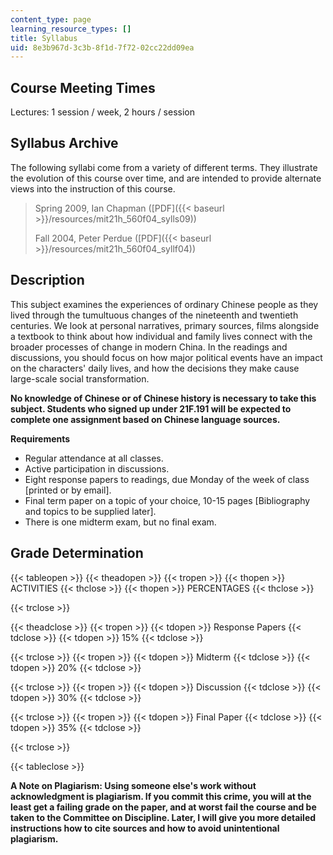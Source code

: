 ```yaml
---
content_type: page
learning_resource_types: []
title: Syllabus
uid: 8e3b967d-3c3b-8f1d-7f72-02cc22dd09ea
---
```


Course Meeting Times
--------------------

Lectures: 1 session / week, 2 hours / session

Syllabus Archive
----------------

The following syllabi come from a variety of different terms. They illustrate the evolution of this course over time, and are intended to provide alternate views into the instruction of this course.

> Spring 2009, Ian Chapman ([PDF]({{< baseurl >}}/resources/mit21h_560f04_sylls09))
> 
> Fall 2004, Peter Perdue ([PDF]({{< baseurl >}}/resources/mit21h_560f04_syllf04))

Description
-----------

This subject examines the experiences of ordinary Chinese people as they lived through the tumultuous changes of the nineteenth and twentieth centuries. We look at personal narratives, primary sources, films alongside a textbook to think about how individual and family lives connect with the broader processes of change in modern China. In the readings and discussions, you should focus on how major political events have an impact on the characters' daily lives, and how the decisions they make cause large-scale social transformation.

**No knowledge of Chinese or of Chinese history is necessary to take this subject. Students who signed up under 21F.191 will be expected to complete one assignment based on Chinese language sources.**

**Requirements**

*   Regular attendance at all classes.
*   Active participation in discussions.
*   Eight response papers to readings, due Monday of the week of class \[printed or by email\].
*   Final term paper on a topic of your choice, 10-15 pages \[Bibliography and topics to be supplied later\].
*   There is one midterm exam, but no final exam.

Grade Determination
-------------------

{{< tableopen >}}
{{< theadopen >}}
{{< tropen >}}
{{< thopen >}}
ACTIVITIES
{{< thclose >}}
{{< thopen >}}
PERCENTAGES
{{< thclose >}}

{{< trclose >}}

{{< theadclose >}}
{{< tropen >}}
{{< tdopen >}}
Response Papers
{{< tdclose >}}
{{< tdopen >}}
15%
{{< tdclose >}}

{{< trclose >}}
{{< tropen >}}
{{< tdopen >}}
Midterm
{{< tdclose >}}
{{< tdopen >}}
20%
{{< tdclose >}}

{{< trclose >}}
{{< tropen >}}
{{< tdopen >}}
Discussion
{{< tdclose >}}
{{< tdopen >}}
30%
{{< tdclose >}}

{{< trclose >}}
{{< tropen >}}
{{< tdopen >}}
Final Paper
{{< tdclose >}}
{{< tdopen >}}
35%
{{< tdclose >}}

{{< trclose >}}

{{< tableclose >}}

**A Note on Plagiarism: Using someone else's work without acknowledgment is plagiarism. If you commit this crime, you will at the least get a failing grade on the paper, and at worst fail the course and be taken to the Committee on Discipline. Later, I will give you more detailed instructions how to cite sources and how to avoid unintentional plagiarism.**